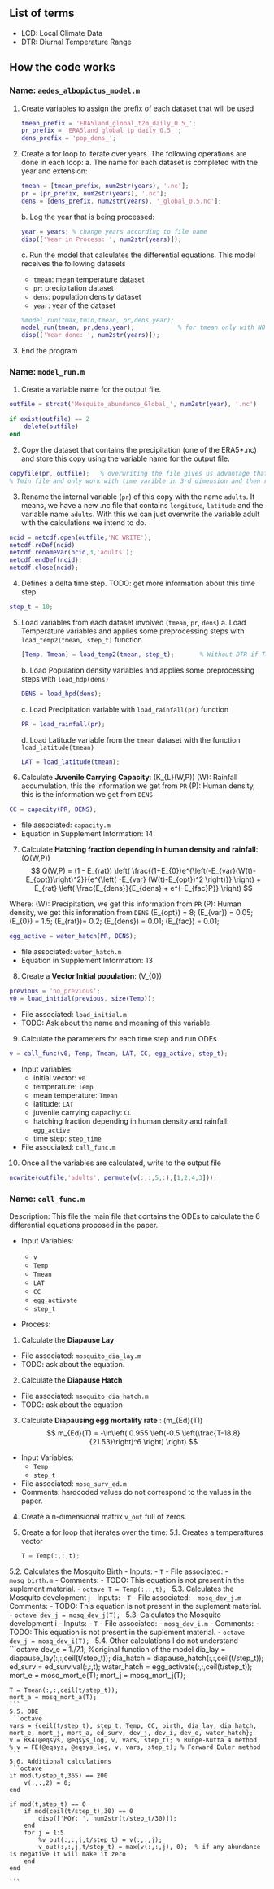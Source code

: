 ## List of terms

- LCD: Local Climate Data
- DTR: Diurnal Temperature Range



## How the code works
### Name: `aedes_albopictus_model.m`

1. Create variables to assign the prefix of each dataset that will be used
   ```matlab
   tmean_prefix = 'ERA5land_global_t2m_daily_0.5_';
   pr_prefix = 'ERA5land_global_tp_daily_0.5_';
   dens_prefix = 'pop_dens_';
   ```

2. Create a for loop to iterate over years. The following operations are done in each loop:
    a. The name for each dataset is completed with the year and extension:
    ```matlab
    tmean = [tmean_prefix, num2str(years), '.nc'];
    pr = [pr_prefix, num2str(years), '.nc'];
    dens = [dens_prefix, num2str(years), '_global_0.5.nc'];
    ```
    
    b. Log the year that is being processed:
    ```matlab
    year = years; % change years according to file name
    disp(['Year in Process: ', num2str(years)]);
    ```

    c. Run the model that calculates the differential equations. This model receives the following datasets
    - `tmean`: mean temperature dataset
    - `pr`: precipitation dataset
    - `dens`: population density dataset
    - `year`: year of the dataset
    
    ```matlab
    %model_run(tmax,tmin,tmean, pr,dens,year);
    model_run(tmean, pr,dens,year);            % for tmean only with NO DTR (Tmax or Tmin is not present)
    disp(['Year done: ', num2str(years)]);
    ```  
3. End the program

### Name: `model_run.m`
1. Create a variable name for the output file.
```matlab
outfile = strcat('Mosquito_abundance_Global_', num2str(year), '.nc')      % change the output file name as required

if exist(outfile) == 2
    delete(outfile)
end
```
2. Copy the dataset that contains the precipitation (one of the ERA5*.nc) and store this copy using the variable name for the output file.
```matlab
copyfile(pr, outfile);   % overwriting the file gives us advantage that we can loose the ;latitude and longitude information of Tmax,
% Tmin file and only work with time varible in 3rd dimension and then rewrite this over same nc file
```
3. Rename the internal variable (`pr`) of this copy with the name `adults`. It means, we have a new .nc file that contains
`longitude`, `latitude` and the variable name `adults`. With this we can just overwrite the variable adult with the calculations we intend to do.
```matlab
ncid = netcdf.open(outfile,'NC_WRITE');
netcdf.reDef(ncid)
netcdf.renameVar(ncid,3,'adults');
netcdf.endDef(ncid);
netcdf.close(ncid);
```

4. Defines a delta time step.
TODO: get more information about this time step
```matlab
step_t = 10;
```

5. Load variables from each dataset involved (`tmean`, `pr`, `dens`)
   a. Load Temperature variables and applies some preprocessing steps with `load_temp2(tmean, step_t)` function
   ```matlab
   [Temp, Tmean] = load_temp2(tmean, step_t);       % Without DTR if Tmean is only available, no Tmax or Tmin
   ```
   b. Load Population density variables and applies some preprocessing steps with `load_hdp(dens)`
   ```matlab
   DENS = load_hpd(dens);
   ```
   c. Load Precipitation variable with `load_rainfall(pr)` function
   ```matlab
   PR = load_rainfall(pr);
   ```
   d. Load Latitude variable from the `tmean` dataset with the function `load_latitude(tmean)`
   ```matlab
   LAT = load_latitude(tmean);
   ```

6. Calculate **Juvenile Carrying Capacity**: \(K_{L}(W,P)\)
\(W\): Rainfall accumulation, this the information we get from `PR`
\(P\): Human density, this is the information we get from `DENS`
```matlab
CC = capacity(PR, DENS);
```
- file associated: `capacity.m`
- Equation in Supplement Information: 14

7. Calculate **Hatching fraction depending in human density and rainfall**: \(Q(W,P)\)
$$
Q(W,P) = (1 - E_{rat}) \left( \frac{(1+E_{0})e^{\left(-E_{var}(W(t)-E_{opt})\right)^2}}{e^{\left( -E_{var} (W(t)-E_{opt})^2 \right)}} \right) + E_{rat} \left( \frac{E_{dens}}{E_{dens} + e^{-E_{fac}P}} \right)
$$

Where:
\(W\): Precipitation, we get this information from `PR`
\(P\): Human density, we get this information from `DENS`
\(E_{opt}\) = 8;
\(E_{var}\) = 0.05;
\(E_{0}\) = 1.5;
\(E_{rat}\)= 0.2;
\(E_{dens}\) = 0.01;
\(E_{fac}\) = 0.01;
```matlab
egg_active = water_hatch(PR, DENS);
```
- file associated: `water_hatch.m`
- Equation in Supplement Information: 13

8. Create a **Vector Initial population**: \(V_{0}\)
```matlab
previous = 'no_previous';
v0 = load_initial(previous, size(Temp));
```
- File associated: `load_initial.m`
- TODO: Ask about the name and meaning of this variable.

9. Calculate the parameters for each time step and run ODEs
```matlab
v = call_func(v0, Temp, Tmean, LAT, CC, egg_active, step_t);
```
- Input variables:
  - initial vector: `v0`
  - temperature: `Temp`
  - mean temperature: `Tmean`
  - latitude: `LAT`
  - juvenile carrying capacity: `CC`
  - hatching fraction depending in human density and rainfall: `egg_active`
  - time step: `step_time`
- File associated: `call_func.m`

10.  Once all the variables are calculated, write to the output file
```matlab
ncwrite(outfile,'adults', permute(v(:,:,5,:),[1,2,4,3]));
```

### Name: `call_func.m`

Description: This file the main file that contains the ODEs to calculate the 6 differential equations
proposed in the paper.

- Input Variables:
  - `v`
  - `Temp` 
  - `Tmean`
  - `LAT`
  - `CC`
  - `egg_activate`
  - `step_t`
  
- Process:
  
1. Calculate the **Diapause Lay**

- File associated: `mosquito_dia_lay.m`
- TODO: ask about the equation.

2. Calculate the **Diapause Hatch**
- File associated: `msoquito_dia_hatch.m`
- TODO: ask about the equation

3. Calculate **Diapausing egg mortality rate** : \(m_{Ed}(T)\)
$$
m_{Ed}(T) = -\ln\left(  0.955 \left(-0.5 \left(\frac{T-18.8}{21.53}\right)^6 \right) \right)
$$

- Input Variables: 
  - `Temp`
  - `step_t`
- File associated: `mosq_surv_ed.m`
- Comments: hardcoded values do not correspond to the values in the paper.

4. Create a n-dimensional matrix `v_out` full of zeros.

5. Create a for loop that iterates over the time:
  5.1. Creates a temperattures vector
    ```octave
    T = Temp(:,:,t);
    ```
  5.2. Calculates the Mosquito Birth
    - Inputs:
      - `T`
    - File associated:
      - `mosq_birth.m`
    - Comments:
      - TODO: This equation is not present in the suplement material.
    - 
    ```octave
    T = Temp(:,:,t);
    ```
    5.3. Calculates the Mosquito development j
    - Inputs:
      - `T`
    - File associated:
      - `mosq_dev_j.m`
    - Comments:
      - TODO: This equation is not present in the suplement material.
    - 
    ```octave
    dev_j = mosq_dev_j(T);
    ```
    5.3. Calculates the Mosquito development i
    - Inputs:
      - `T`
    - File associated:
      - `mosq_dev_i.m`
    - Comments:
      - TODO: This equation is not present in the suplement material.
    - 
    ```octave
    dev_j = mosq_dev_i(T);
    ```
    5.4. Other calculations I do not understand
    ```octave
    dev_e = 1./7.1;      %original function of the model 
    dia_lay = diapause_lay(:,:,ceil(t/step_t));
    dia_hatch = diapause_hatch(:,:,ceil(t/step_t));
    ed_surv = ed_survival(:,:,t);
    water_hatch = egg_activate(:,:,ceil(t/step_t));
    mort_e = mosq_mort_e(T);
    mort_j = mosq_mort_j(T);
    
    T = Tmean(:,:,ceil(t/step_t));
    mort_a = mosq_mort_a(T);
    ```
    5.5. ODE
    ```octave
    vars = {ceil(t/step_t), step_t, Temp, CC, birth, dia_lay, dia_hatch, mort_e, mort_j, mort_a, ed_surv, dev_j, dev_i, dev_e, water_hatch};
    v = RK4(@eqsys, @eqsys_log, v, vars, step_t); % Runge-Kutta 4 method
    % v = FE(@eqsys, @eqsys_log, v, vars, step_t); % Forward Euler method
    ```
    5.6. Additional calculations
    ```octave
    if mod(t/step_t,365) == 200
        v(:,:,2) = 0;
    end
    
    if mod(t,step_t) == 0
        if mod(ceil(t/step_t),30) == 0
            disp(['MOY: ', num2str(t/step_t/30)]);
        end
        for j = 1:5
            %v_out(:,:,j,t/step_t) = v(:,:,j);
            v_out(:,:,j,t/step_t) = max(v(:,:,j), 0);  % if any abundance is negative it will make it zero
        end
    end

    ```